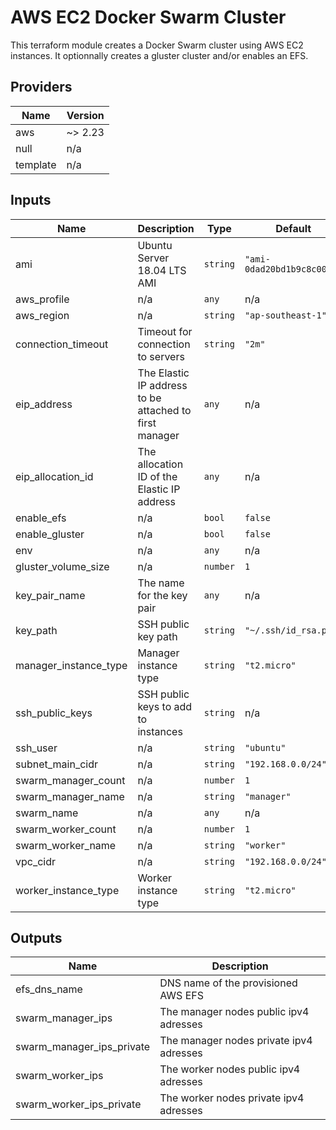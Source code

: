 # AWS EC2 Docker Swarm Cluster

This terraform module creates a Docker Swarm cluster using AWS EC2 instances. It optionnally creates a gluster cluster and/or enables an EFS.

<!-- BEGINNING OF PRE-COMMIT-TERRAFORM DOCS HOOK -->
## Providers

| Name | Version |
|------|---------|
| aws | ~> 2.23 |
| null | n/a |
| template | n/a |

## Inputs

| Name | Description | Type | Default | Required |
|------|-------------|------|---------|:-----:|
| ami | Ubuntu Server 18.04 LTS AMI | `string` | `"ami-0dad20bd1b9c8c004"` | no |
| aws\_profile | n/a | `any` | n/a | yes |
| aws\_region | n/a | `string` | `"ap-southeast-1"` | no |
| connection\_timeout | Timeout for connection to servers | `string` | `"2m"` | no |
| eip\_address | The Elastic IP address to be attached to first manager | `any` | n/a | yes |
| eip\_allocation\_id | The allocation ID of the Elastic IP address | `any` | n/a | yes |
| enable\_efs | n/a | `bool` | `false` | no |
| enable\_gluster | n/a | `bool` | `false` | no |
| env | n/a | `any` | n/a | yes |
| gluster\_volume\_size | n/a | `number` | `1` | no |
| key\_pair\_name | The name for the key pair | `any` | n/a | yes |
| key\_path | SSH public key path | `string` | `"~/.ssh/id_rsa.pub"` | no |
| manager\_instance\_type | Manager instance type | `string` | `"t2.micro"` | no |
| ssh\_public\_keys | SSH public keys to add to instances | `string` | n/a | yes |
| ssh\_user | n/a | `string` | `"ubuntu"` | no |
| subnet\_main\_cidr | n/a | `string` | `"192.168.0.0/24"` | no |
| swarm\_manager\_count | n/a | `number` | `1` | no |
| swarm\_manager\_name | n/a | `string` | `"manager"` | no |
| swarm\_name | n/a | `any` | n/a | yes |
| swarm\_worker\_count | n/a | `number` | `1` | no |
| swarm\_worker\_name | n/a | `string` | `"worker"` | no |
| vpc\_cidr | n/a | `string` | `"192.168.0.0/24"` | no |
| worker\_instance\_type | Worker instance type | `string` | `"t2.micro"` | no |

## Outputs

| Name | Description |
|------|-------------|
| efs\_dns\_name | DNS name of the provisioned AWS EFS |
| swarm\_manager\_ips | The manager nodes public ipv4 adresses |
| swarm\_manager\_ips\_private | The manager nodes private ipv4 adresses |
| swarm\_worker\_ips | The worker nodes public ipv4 adresses |
| swarm\_worker\_ips\_private | The worker nodes private ipv4 adresses |

<!-- END OF PRE-COMMIT-TERRAFORM DOCS HOOK -->
